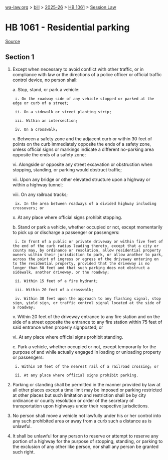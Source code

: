 [wa-law.org](/) > [bill](/bill/) > [2025-26](/bill/2025-26/) > [HB 1061](/bill/2025-26/hb/1061/) > [Session Law](/bill/2025-26/hb/1061/S.SL/)

# HB 1061 - Residential parking

[Source](http://lawfilesext.leg.wa.gov/biennium/2025-26/Pdf/Bills/Session%20Laws/House/1061-S.SL.pdf)

## Section 1
1. Except when necessary to avoid conflict with other traffic, or in compliance with law or the directions of a police officer or official traffic control device, no person shall:

    a. Stop, stand, or park a vehicle:

        i. On the roadway side of any vehicle stopped or parked at the edge or curb of a street;

        ii. On a sidewalk or street planting strip;

        iii. Within an intersection;

        iv. On a crosswalk;

    v. Between a safety zone and the adjacent curb or within 30 feet of points on the curb immediately opposite the ends of a safety zone, unless official signs or markings indicate a different no-parking area opposite the ends of a safety zone;

    vi. Alongside or opposite any street excavation or obstruction when stopping, standing, or parking would obstruct traffic;

    vii. Upon any bridge or other elevated structure upon a highway or within a highway tunnel;

    viii. On any railroad tracks;

        ix. In the area between roadways of a divided highway including crossovers; or

    x. At any place where official signs prohibit stopping.

    b. Stand or park a vehicle, whether occupied or not, except momentarily to pick up or discharge a passenger or passengers:

        i. In front of a public or private driveway or within five feet of the end of the curb radius leading thereto, except that a city or county may, by ordinance or resolution, allow residential property owners within their jurisdiction to park, or allow another to park, across the point of ingress or egress of the driveway entering on to the residential property, provided that the driveway is no longer than 50 feet and that such parking does not obstruct a sidewalk, another driveway, or the roadway;

        ii. Within 15 feet of a fire hydrant;

        iii. Within 20 feet of a crosswalk;

        iv. Within 30 feet upon the approach to any flashing signal, stop sign, yield sign, or traffic control signal located at the side of a roadway;

    v. Within 20 feet of the driveway entrance to any fire station and on the side of a street opposite the entrance to any fire station within 75 feet of said entrance when properly signposted; or

    vi. At any place where official signs prohibit standing.

    c. Park a vehicle, whether occupied or not, except temporarily for the purpose of and while actually engaged in loading or unloading property or passengers:

        i. Within 50 feet of the nearest rail of a railroad crossing; or

        ii. At any place where official signs prohibit parking.

2. Parking or standing shall be permitted in the manner provided by law at all other places except a time limit may be imposed or parking restricted at other places but such limitation and restriction shall be by city ordinance or county resolution or order of the secretary of transportation upon highways under their respective jurisdictions.

3. No person shall move a vehicle not lawfully under his or her control into any such prohibited area or away from a curb such a distance as is unlawful.

4. It shall be unlawful for any person to reserve or attempt to reserve any portion of a highway for the purpose of stopping, standing, or parking to the exclusion of any other like person, nor shall any person be granted such right.
